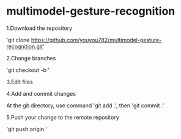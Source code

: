 # multimodel-gesture-recognition

1.Download the repository 

'git clone https://github.com/youyou782/multimodel-gesture-recognition.git'

2.Change branches

'git checkout -b <your-name>'

3.Edit files

4.Add and commit changes

At the git directory, use command 'git add .', then 'git commit .'

5.Push your change to the remote repository

'git push origin <your-name>'
